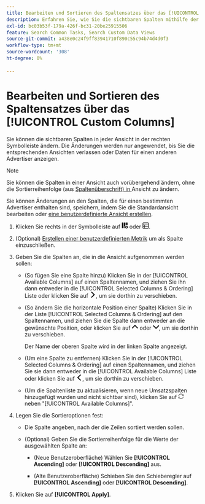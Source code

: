 ```yaml
---
title: Bearbeiten und Sortieren des Spaltensatzes über das [!UICONTROL Custom Columns]
description: Erfahren Sie, wie Sie die sichtbaren Spalten mithilfe der Spaltenanpassung ändern.
exl-id: bc03b53f-179a-426f-bc31-20be25915506
feature: Search Common Tasks, Search Custom Data Views
source-git-commit: a438e0c24f9ff83941710f890c55c94b74d4d0f3
workflow-type: tm+mt
source-wordcount: '308'
ht-degree: 0%

---
```


# Bearbeiten und Sortieren des Spaltensatzes über das [!UICONTROL Custom Columns]

<!-- The same in new UI and legacy CM views except for icon -->

<!-- Doesn't include instructions for legacy Portfolios views; not available for Reports -->

Sie können die sichtbaren Spalten in jeder Ansicht in der rechten Symbolleiste ändern. Die Änderungen werden nur angewendet, bis Sie die entsprechenden Ansichten verlassen oder Daten für einen anderen Advertiser anzeigen.

>[!NOTE]
>
>Sie können die Spalten in einer Ansicht auch vorübergehend ändern, ohne die Sortierreihenfolge (aus [ Spaltenüberschrift) in ](/help/search-social-commerce/common-tasks/data-views/ad-hoc-settings/column-set-edit-column-heading.md) Ansicht zu ändern.
>
>Sie können Änderungen an den Spalten, die für einen bestimmten Advertiser enthalten sind, speichern, indem Sie die Standardansicht bearbeiten oder [eine benutzerdefinierte Ansicht erstellen](/help/search-social-commerce/common-tasks/data-views/custom-default-views-manage.md#create-custom-view).

1. Klicken Sie rechts in der Symbolleiste auf ![Benutzerdefinierte Spalten](/help/search-social-commerce/assets/custom-columns.png "Benutzerdefinierte Spalten") oder ![Benutzerdefinierte Spalten](/help/search-social-commerce/assets/custom-columns-new.png "Benutzerdefinierte Spalten").

1. (Optional) [Erstellen einer benutzerdefinierten Metrik](/help/search-social-commerce/common-tasks/custom-metrics/custom-metric-create.md) um als Spalte einzuschließen.

1. Geben Sie die Spalten an, die in die Ansicht aufgenommen werden sollen:

   * (So fügen Sie eine Spalte hinzu) Klicken Sie in der [!UICONTROL Available Columns] auf einen Spaltennamen, und ziehen Sie ihn dann entweder in die [!UICONTROL Selected Columns & Ordering] Liste oder klicken Sie auf ![Spalte hinzufügen](/help/search-social-commerce/assets/chevron-right.png "Spalte hinzufügen"), um sie dorthin zu verschieben.

   * (So ändern Sie die horizontale Position einer Spalte) Klicken Sie in der Liste [!UICONTROL Selected Columns & Ordering] auf den Spaltennamen, und ziehen Sie die Spalte dann entweder an die gewünschte Position, oder klicken Sie auf ![Spalte nach oben ](/help/search-social-commerce/assets/chevron-up.png "Spalte nach oben ") oder ![Spalte nach unten verschieben](/help/search-social-commerce/assets/chevron-down.png "Spalte nach unten verschieben"), um sie dorthin zu verschieben.

     Der Name der oberen Spalte wird in der linken Spalte angezeigt.

   * (Um eine Spalte zu entfernen) Klicken Sie in der [!UICONTROL Selected Columns & Ordering] auf einen Spaltennamen, und ziehen Sie sie dann entweder in die [!UICONTROL Available Columns] Liste oder klicken Sie auf ![Entfernen](/help/search-social-commerce/assets/chevron-left.png "Entfernen"), um sie dorthin zu verschieben.

   * (Um die Spaltenliste zu aktualisieren, wenn neue Umsatzspalten hinzugefügt wurden und nicht sichtbar sind), klicken Sie auf ![Aktualisieren](/help/search-social-commerce/assets/refresh.png "Aktualisieren") neben &quot;[!UICONTROL Available Columns]&quot;.

1. Legen Sie die Sortieroptionen fest:

   * Die Spalte angeben, nach der die Zeilen sortiert werden sollen.

   * (Optional) Geben Sie die Sortierreihenfolge für die Werte der ausgewählten Spalte an:

      * (Neue Benutzeroberfläche) Wählen Sie **[!UICONTROL Ascending]** oder **[!UICONTROL Descending]** aus.

      * (Alte Benutzeroberfläche) Schieben Sie den Schieberegler auf **[!UICONTROL Ascending]** oder **[!UICONTROL Descending]**.

1. Klicken Sie auf **[!UICONTROL Apply]**.
